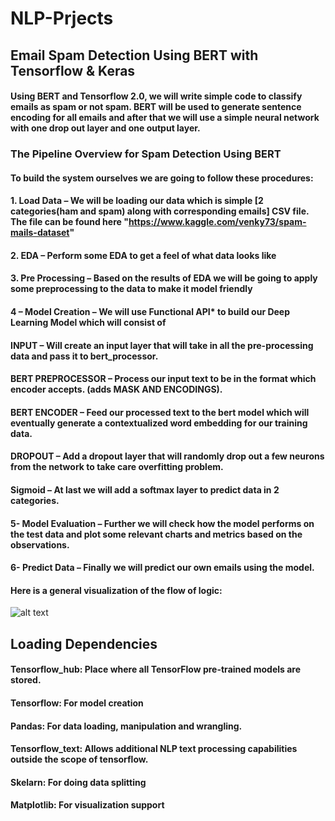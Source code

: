 # NLP-Prjects

## Email Spam Detection Using BERT with Tensorflow & Keras
#### Using BERT and Tensorflow 2.0, we will write simple code to classify emails as spam or not spam. BERT will be used to generate sentence encoding for all emails and after that we will use a simple neural network with one drop out layer and one output layer. 

### The Pipeline Overview for Spam Detection Using BERT
#### To build the system ourselves we are going to follow these procedures:

#### 1. Load Data – We will be loading our data which is simple [2 categories(ham and spam) along with corresponding emails] CSV file. The file can be found here "https://www.kaggle.com/venky73/spam-mails-dataset"

#### 2. EDA – Perform some EDA to get a feel of what data looks like

#### 3. Pre Processing – Based on the results of EDA we will be going to apply some preprocessing to the data to make it model friendly

#### 4 – Model Creation – We will use Functional API* to build our Deep Learning Model which will consist of

#### INPUT – Will create an input layer that will take in all the pre-processing data and pass it to bert_processor.
#### BERT PREPROCESSOR – Process our input text to be in the format which encoder accepts. (adds MASK AND ENCODINGS).
#### BERT ENCODER – Feed our processed text to the bert model which will eventually generate a contextualized word embedding for our training data.
#### DROPOUT – Add a dropout layer that will randomly drop out a few neurons from the network to take care overfitting problem.
#### Sigmoid – At last we will add a softmax layer to predict data in 2 categories.
#### 5- Model Evaluation – Further we will check how the model performs on the test data and plot some relevant charts and metrics based on the observations.
#### 6- Predict Data – Finally we will predict our own emails using the model.

#### Here is a general visualization of the flow of logic:

![alt text](https://editor.analyticsvidhya.com/uploads/91446MODEL%20PIPELINE.PNG)


## Loading Dependencies
#### Tensorflow_hub: Place where all TensorFlow pre-trained models are stored.
#### Tensorflow: For model creation
#### Pandas: For data loading, manipulation and wrangling.
#### Tensorflow_text: Allows additional NLP text processing capabilities outside the scope of tensorflow.
#### Skelarn: For doing data splitting
#### Matplotlib: For visualization support
